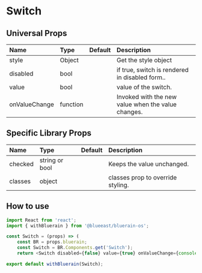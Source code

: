 # Switch

## Universal Props

| Name | Type | Default | Description |
|:-----|:-----|:--------|:------------|
| style | Object |  | Get the style object |
| disabled | bool | | if true, switch is rendered in disabled form.. |
| value | bool | | value of the switch. |
| onValueChange | function | | Invoked with the new value when the value changes. |

## Specific Library Props

| Name | Type | Default | Description |
|:-----|:-----|:--------|:------------|
| checked | string or bool |  | Keeps the value unchanged. |
| classes | object | | classes prop to override styling. |

## How to use

```JavaScript
import React from 'react';
import { withBluerain } from '@blueeast/bluerain-os';

const Switch = (props) => (
    const BR = props.bluerain;
    const Switch = BR.Components.get('Switch');
    return <Switch disabled={false} value={true} onValueChange={console.log('Value is changed!')} />;

export default withBluerain(Switch);
```